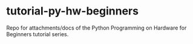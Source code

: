 # tutorial-py-hw-beginners
Repo for attachments/docs of the Python Programming on Hardware for Beginners tutorial series.
